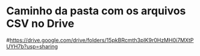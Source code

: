 # Caminho da pasta com os arquivos CSV no Drive
#https://drive.google.com/drive/folders/15pkBRcmth3pIK9r0HzMH0i7MXtPUYH7b?usp=sharing
